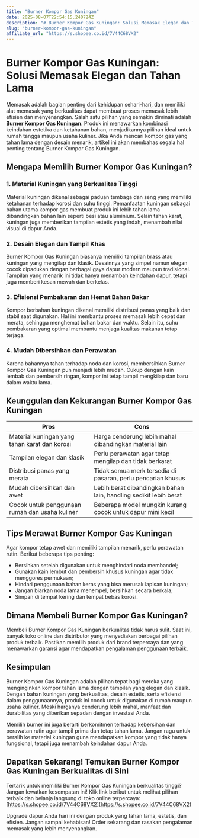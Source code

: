 ```yaml
---
title: "Burner Kompor Gas Kuningan"
date: 2025-08-07T22:54:15.240724Z
description: "# Burner Kompor Gas Kuningan: Solusi Memasak Elegan dan Tahan Lama..."
slug: "burner-kompor-gas-kuningan"
affiliate_url: "https://s.shopee.co.id/7V44C68VX2"
---
```

# Burner Kompor Gas Kuningan: Solusi Memasak Elegan dan Tahan Lama

Memasak adalah bagian penting dari kehidupan sehari-hari, dan memiliki alat memasak yang berkualitas dapat membuat proses memasak lebih efisien dan menyenangkan. Salah satu pilihan yang semakin diminati adalah **Burner Kompor Gas Kuningan**. Produk ini menawarkan kombinasi keindahan estetika dan ketahanan bahan, menjadikannya pilihan ideal untuk rumah tangga maupun usaha kuliner. Jika Anda mencari kompor gas yang tahan lama dengan desain menarik, artikel ini akan membahas segala hal penting tentang Burner Kompor Gas Kuningan.

## Mengapa Memilih Burner Kompor Gas Kuningan?

### 1. Material Kuningan yang Berkualitas Tinggi

Material kuningan dikenal sebagai paduan tembaga dan seng yang memiliki ketahanan terhadap korosi dan suhu tinggi. Pemanfaatan kuningan sebagai bahan utama kompor gas membuat produk ini lebih tahan lama dibandingkan bahan lain seperti besi atau aluminium. Selain tahan karat, kuningan juga memberikan tampilan estetis yang indah, menambah nilai visual di dapur Anda.

### 2. Desain Elegan dan Tampil Khas

Burner Kompor Gas Kuningan biasanya memiliki tampilan brass atau kuningan yang mengilap dan klasik. Desainnya yang simpel namun elegan cocok dipadukan dengan berbagai gaya dapur modern maupun tradisional. Tampilan yang menarik ini tidak hanya menambah keindahan dapur, tetapi juga memberi kesan mewah dan berkelas.

### 3. Efisiensi Pembakaran dan Hemat Bahan Bakar

Kompor berbahan kuningan dikenal memiliki distribusi panas yang baik dan stabil saat digunakan. Hal ini membantu proses memasak lebih cepat dan merata, sehingga menghemat bahan bakar dan waktu. Selain itu, suhu pembakaran yang optimal membantu menjaga kualitas makanan tetap terjaga.

### 4. Mudah Dibersihkan dan Perawatan

Karena bahannya tahan terhadap noda dan korosi, membersihkan Burner Kompor Gas Kuningan pun menjadi lebih mudah. Cukup dengan kain lembab dan pembersih ringan, kompor ini tetap tampil mengkilap dan baru dalam waktu lama.

## Keunggulan dan Kekurangan Burner Kompor Gas Kuningan

| **Pros** | **Cons** |
| --- | --- |
| Material kuningan yang tahan karat dan korosi | Harga cenderung lebih mahal dibandingkan material lain |
| Tampilan elegan dan klasik | Perlu perawatan agar tetap mengilap dan tidak berkarat |
| Distribusi panas yang merata | Tidak semua merk tersedia di pasaran, perlu pencarian khusus |
| Mudah dibersihkan dan awet | Lebih berat dibandingkan bahan lain, handling sedikit lebih berat |
| Cocok untuk penggunaan rumah dan usaha kuliner | Beberapa model mungkin kurang cocok untuk dapur mini kecil |

## Tips Merawat Burner Kompor Gas Kuningan

Agar kompor tetap awet dan memiliki tampilan menarik, perlu perawatan rutin. Berikut beberapa tips penting:

- Bersihkan setelah digunakan untuk menghindari noda membandel;
- Gunakan kain lembut dan pembersih khusus kuningan agar tidak menggores permukaan;
- Hindari penggunaan bahan keras yang bisa merusak lapisan kuningan;
- Jangan biarkan noda lama menempel, bersihkan secara berkala;
- Simpan di tempat kering dan tempat bebas korosi.

## Dimana Membeli Burner Kompor Gas Kuningan?

Membeli Burner Kompor Gas Kuningan berkualitas tidak harus sulit. Saat ini, banyak toko online dan distributor yang menyediakan berbagai pilihan produk terbaik. Pastikan memilih produk dari brand terpercaya dan yang menawarkan garansi agar mendapatkan pengalaman penggunaan terbaik.

## Kesimpulan

Burner Kompor Gas Kuningan adalah pilihan tepat bagi mereka yang menginginkan kompor tahan lama dengan tampilan yang elegan dan klasik. Dengan bahan kuningan yang berkualitas, desain estetis, serta efisiensi dalam penggunaannya, produk ini cocok untuk digunakan di rumah maupun usaha kuliner. Meski harganya cenderung lebih mahal, manfaat dan durabilitas yang diberikan sepadan dengan investasi Anda.

Memilih burner ini juga berarti berkomitmen terhadap kebersihan dan perawatan rutin agar tampil prima dan tetap tahan lama. Jangan ragu untuk beralih ke material kuningan guna mendapatkan kompor yang tidak hanya fungsional, tetapi juga menambah keindahan dapur Anda.

## Dapatkan Sekarang! Temukan Burner Kompor Gas Kuningan Berkualitas di Sini

Tertarik untuk memiliki Burner Kompor Gas Kuningan berkualitas tinggi? Jangan lewatkan kesempatan ini! Klik link berikut untuk melihat pilihan terbaik dan belanja langsung di toko online terpercaya: [https://s.shopee.co.id/7V44C68VX2](https://s.shopee.co.id/7V44C68VX2)

Upgrade dapur Anda hari ini dengan produk yang tahan lama, estetis, dan efisien. Jangan sampai kehabisan! Order sekarang dan rasakan pengalaman memasak yang lebih menyenangkan.
